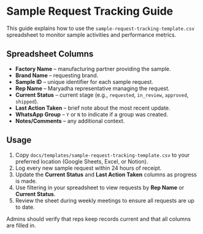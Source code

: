 # Sample Request Tracking Guide

This guide explains how to use the `sample-request-tracking-template.csv` spreadsheet to monitor sample activities and performance metrics.

## Spreadsheet Columns

- **Factory Name** – manufacturing partner providing the sample.
- **Brand Name** – requesting brand.
- **Sample ID** – unique identifier for each sample request.
- **Rep Name** – Maryadha representative managing the request.
- **Current Status** – current stage (e.g., `requested`, `in_review`, `approved`, `shipped`).
- **Last Action Taken** – brief note about the most recent update.
- **WhatsApp Group** – `Y` or `N` to indicate if a group was created.
- **Notes/Comments** – any additional context.

## Usage

1. Copy `docs/templates/sample-request-tracking-template.csv` to your preferred location (Google Sheets, Excel, or Notion).
2. Log every new sample request within 24 hours of receipt.
3. Update the **Current Status** and **Last Action Taken** columns as progress is made.
4. Use filtering in your spreadsheet to view requests by **Rep Name** or **Current Status**.
5. Review the sheet during weekly meetings to ensure all requests are up to date.

Admins should verify that reps keep records current and that all columns are filled in.
